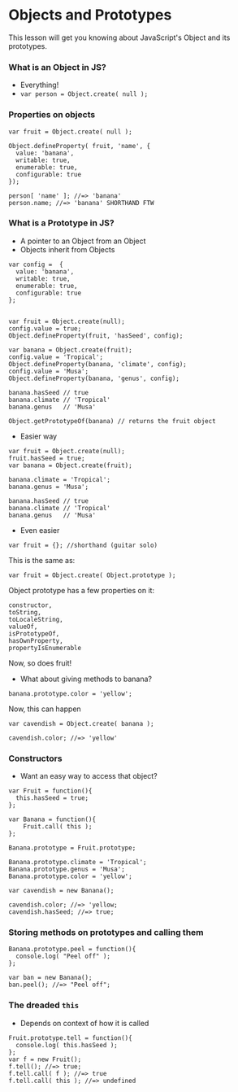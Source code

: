 # Objects and Prototypes

This lesson will get you knowing about JavaScript's Object and its prototypes.


### What is an Object in JS?
* Everything!
* `var person = Object.create( null );`

### Properties on objects
```
var fruit = Object.create( null );

Object.defineProperty( fruit, 'name', {
  value: 'banana',
  writable: true,
  enumerable: true,
  configurable: true
});

person[ 'name' ]; //=> 'banana'
person.name; //=> 'banana' SHORTHAND FTW
```


### What is a Prototype in JS?
* A pointer to an Object from an Object
* Objects inherit from Objects

```
var config =  {
  value: 'banana',
  writable: true,
  enumerable: true,
  configurable: true
};


var fruit = Object.create(null);
config.value = true;
Object.defineProperty(fruit, 'hasSeed', config);
 
var banana = Object.create(fruit);
config.value = 'Tropical';
Object.defineProperty(banana, 'climate', config);
config.value = 'Musa';
Object.defineProperty(banana, 'genus', config);
 
banana.hasSeed // true
banana.climate // 'Tropical'
banana.genus   // 'Musa'
 
Object.getPrototypeOf(banana) // returns the fruit object

```

* Easier way

```
var fruit = Object.create(null);
fruit.hasSeed = true;
var banana = Object.create(fruit);
 
banana.climate = 'Tropical';
banana.genus = 'Musa';
 
banana.hasSeed // true
banana.climate // 'Tropical'
banana.genus   // 'Musa'  
```

* Even easier

`var fruit = {}; //shorthand (guitar solo)`

This is the same as:

`var fruit = Object.create( Object.prototype );`

Object prototype has a few properties on it:

```
constructor,
toString,
toLocaleString,
valueOf,
isPrototypeOf,
hasOwnProperty,
propertyIsEnumerable
```

Now, so does fruit!

* What about giving methods to banana?

`banana.prototype.color = 'yellow';`

Now, this can happen

```
var cavendish = Object.create( banana );

cavendish.color; //=> 'yellow'
```

### Constructors

* Want an easy way to access that object?

```
var Fruit = function(){
  this.hasSeed = true;
};

var Banana = function(){
    Fruit.call( this );
};

Banana.prototype = Fruit.prototype;

Banana.prototype.climate = 'Tropical';
Banana.prototype.genus = 'Musa';
Banana.prototype.color = 'yellow';

var cavendish = new Banana();

cavendish.color; //=> 'yellow;
cavendish.hasSeed; //=> true;
```

### Storing methods on prototypes and calling them

```
Banana.prototype.peel = function(){
  console.log( "Peel off" );
};

var ban = new Banana();
ban.peel(); //=> "Peel off";
```

### The dreaded `this`

* Depends on context of how it is called

```
Fruit.prototype.tell = function(){
  console.log( this.hasSeed );
};
var f = new Fruit();
f.tell(); //=> true;
f.tell.call( f ); //=> true
f.tell.call( this ); //=> undefined
```







